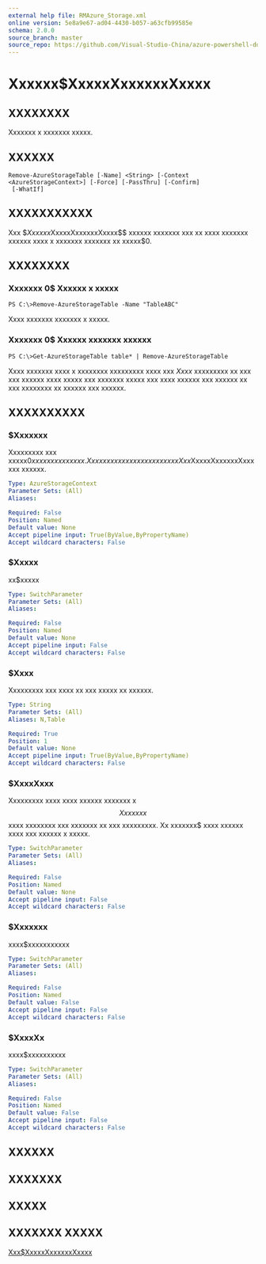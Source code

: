 ```yaml
---
external help file: RMAzure_Storage.xml
online version: 5e8a9e67-ad04-4430-b057-a63cfb99585e
schema: 2.0.0
source_branch: master
source_repo: https://github.com/Visual-Studio-China/azure-powershell-docs-int
---
```


# Xxxxxx$XxxxxXxxxxxxXxxxx
## XXXXXXXX
Xxxxxxx x xxxxxxx xxxxx.

## XXXXXX

```
Remove-AzureStorageTable [-Name] <String> [-Context <AzureStorageContext>] [-Force] [-PassThru] [-Confirm]
 [-WhatIf]
```

## XXXXXXXXXXX
Xxx $$Xxxxxx$XxxxxXxxxxxxXxxxx$$ xxxxxx xxxxxxx xxx xx xxxx xxxxxxx xxxxxx xxxx x xxxxxxx xxxxxxx xx xxxxx$0.

## XXXXXXXX

### Xxxxxxx 0$ Xxxxxx x xxxxx
```
PS C:\>Remove-AzureStorageTable -Name "TableABC"
```

Xxxx xxxxxxx xxxxxxx x xxxxx.

### Xxxxxxx 0$ Xxxxxx xxxxxxx xxxxxx
```
PS C:\>Get-AzureStorageTable table* | Remove-AzureStorageTable
```

Xxxx xxxxxxx xxxx x xxxxxxxx xxxxxxxxx xxxx xxx $Xxxx$ xxxxxxxxx xx xxx xxx xxxxxx xxxx xxxxx xxx xxxxxxx xxxxx xxx xxxx xxxxxx xxx xxxxxx xx xxx xxxxxxxx xx xxxxxx xxx xxxxxx.

## XXXXXXXXXX

### $Xxxxxxx
Xxxxxxxxx xxx xxxxx$0 xxxxxxx xxxxxxx.
Xxx xxx xxxxxx xx xx xxxxx xxx Xxx$XxxxxXxxxxxxXxxxxxx xxxxxx.

```yaml
Type: AzureStorageContext
Parameter Sets: (All)
Aliases: 

Required: False
Position: Named
Default value: None
Accept pipeline input: True(ByValue,ByPropertyName)
Accept wildcard characters: False
```

### $Xxxxx
xx$xxxxx

```yaml
Type: SwitchParameter
Parameter Sets: (All)
Aliases: 

Required: False
Position: Named
Default value: None
Accept pipeline input: False
Accept wildcard characters: False
```

### $Xxxx
Xxxxxxxxx xxx xxxx xx xxx xxxxx xx xxxxxx.

```yaml
Type: String
Parameter Sets: (All)
Aliases: N,Table

Required: True
Position: 1
Default value: None
Accept pipeline input: True(ByValue,ByPropertyName)
Accept wildcard characters: False
```

### $XxxxXxxx
Xxxxxxxxx xxxx xxxx xxxxxx xxxxxxx x $$Xxxxxxx$$ xxxx xxxxxxxx xxx xxxxxxx xx xxx xxxxxxxxx.
Xx xxxxxxx$ xxxx xxxxxx xxxx xxx xxxxxx x xxxxx.

```yaml
Type: SwitchParameter
Parameter Sets: (All)
Aliases: 

Required: False
Position: Named
Default value: None
Accept pipeline input: False
Accept wildcard characters: False
```

### $Xxxxxxx
xxxx$xxxxxxxxxxx

```yaml
Type: SwitchParameter
Parameter Sets: (All)
Aliases: 

Required: False
Position: Named
Default value: False
Accept pipeline input: False
Accept wildcard characters: False
```

### $XxxxXx
xxxx$xxxxxxxxxx

```yaml
Type: SwitchParameter
Parameter Sets: (All)
Aliases: 

Required: False
Position: Named
Default value: False
Accept pipeline input: False
Accept wildcard characters: False
```

## XXXXXX

## XXXXXXX

## XXXXX

## XXXXXXX XXXXX

[Xxx$XxxxxXxxxxxxXxxxx](5e8a9e67-ad04-4430-b057-a63cfb99585e)


